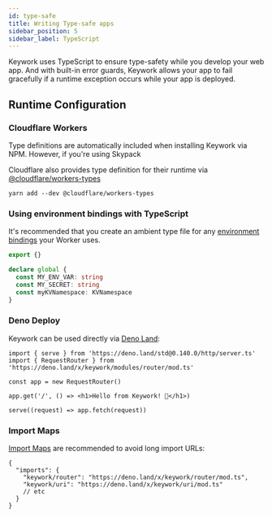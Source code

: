 ```yaml
---
id: type-safe
title: Writing Type-safe apps
sidebar_position: 5
sidebar_label: TypeScript
---
```


Keywork uses TypeScript to ensure type-safety while you develop your web app.
And with built-in error guards, Keywork allows your app to fail gracefully
if a runtime exception occurs while your app is deployed.

## Runtime Configuration

### Cloudflare Workers

Type definitions are automatically included when installing Keywork via NPM.
However, if you're using Skypack

Cloudflare also provides type definition for their runtime via [@cloudflare/workers-types](https://github.com/cloudflare/workers-types)

```shell
yarn add --dev @cloudflare/workers-types
```

### Using environment bindings with TypeScript

It's recommended that you create an ambient type file for any [environment bindings](https://developers.cloudflare.com/workers/platform/bindings/) your Worker uses.

```ts title=types/bindings.d.ts
export {}

declare global {
  const MY_ENV_VAR: string
  const MY_SECRET: string
  const myKVNamespace: KVNamespace
}
```

### Deno Deploy

Keywork can be used directly via [Deno Land](https://deno.land/x/keywork):

```tsx title="worker"
import { serve } from 'https://deno.land/std@0.140.0/http/server.ts'
import { RequestRouter } from 'https://deno.land/x/keywork/modules/router/mod.ts'

const app = new RequestRouter()

app.get('/', () => <h1>Hello from Keywork! 👋</h1>)

serve((request) => app.fetch(request))
```

### Import Maps

[Import Maps](https://deno.land/manual/node/import_maps#using-import-maps)
are recommended to avoid long import URLs:

```jsonc title=importmap.json
{
  "imports": {
    "keywork/router": "https://deno.land/x/keywork/router/mod.ts",
    "keywork/uri": "https://deno.land/x/keywork/uri/mod.ts"
    // etc
  }
}
```
